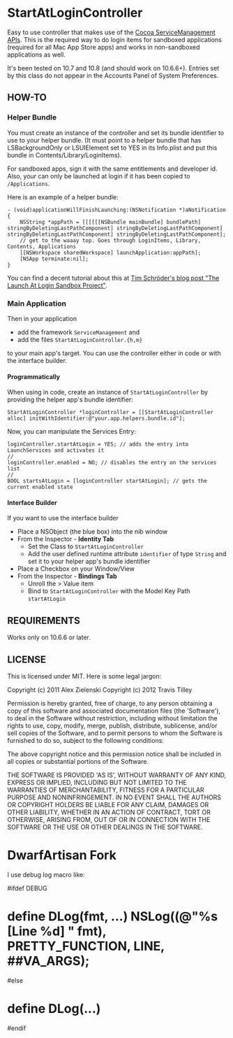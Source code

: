 # StartAtLoginController

Easy to use controller that makes use of the [Cocoa ServiceManagement APIs][SM]. This is the required way to do login items for sandboxed applications (required for all Mac App Store apps) and works in non-sandboxed applications as well.

It's been tested on 10.7 and 10.8 (and should work on 10.6.6+). Entries set by this class do not appear in the Accounts Panel of System Preferences.

## HOW-TO

### Helper Bundle

You must create an instance of the controller and set its bundle identifier to use to your helper bundle. (It must point to a helper bundle that has LSBackgroundOnly or LSUIElement set to YES in its Info.plist and put this bundle in Contents/Library/LoginItems).

For sandboxed apps, sign it with the same entitlements and developer id. Also, your can only be launched at login if it has been copied to `/Applications`.

Here is an example of a helper bundle:

	- (void)applicationWillFinishLaunching:(NSNotification *)aNotification
	{
		NSString *appPath = [[[[[[NSBundle mainBundle] bundlePath] stringByDeletingLastPathComponent] stringByDeletingLastPathComponent]  stringByDeletingLastPathComponent] stringByDeletingLastPathComponent]; 
		// get to the waaay top. Goes through LoginItems, Library, Contents, Applications
		[[NSWorkspace sharedWorkspace] launchApplication:appPath];
		[NSApp terminate:nil];
	}
	
You can find a decent tutorial about this at [Tim Schröder's blog post "The Launch At Login Sandbox Project"][Tutorial].
	
### Main Application

Then in your application

 * add the framework `ServiceManagement` and 
 * add the files `StartAtLoginController.{h,m}`
 
to your main app's target. You can use the controller either in code or with the interface builder.

#### Programmatically

When using in code, create an instance of `StartAtLoginController` by providing the helper app's bundle identifier:

	StartAtLoginController *loginController = [[StartAtLoginController alloc] initWithIdentifier:@"your.app.helpers.bundle.id"];
	
Now, you can manipulate the Services Entry:

	loginController.startAtLogin = YES; // adds the entry into LaunchServices and activates it
	//
	loginController.enabled = NO; // disables the entry on the services list
	//
	BOOL startsAtLogin = [loginController startAtLogin]; // gets the current enabled state
	
#### Interface Builder

If you want to use the interface builder

 * Place a NSObject (the blue box) into the nib window
 * From the Inspector - **Identity Tab**
   * Set the Class to `StartAtLoginController`
   * Add the user defined runtime attribute `identifier` of type `String` and set it to your helper app's bundle identifier
 * Place a Checkbox on your Window/View
 * From the Inspector - **Bindings Tab**
   * Unroll the > Value item
   * Bind to `StartAtLoginController` with the Model Key Path `startAtLogin`

## REQUIREMENTS

Works only on 10.6.6 or later.

## LICENSE

This is licensed under MIT. Here is some legal jargon:

Copyright (c) 2011 Alex Zielenski
Copyright (c) 2012 Travis Tilley

Permission is hereby granted, free of charge, to any person obtaining
a copy of this software and associated documentation files (the
'Software'), to deal in the Software without restriction, including
without limitation the rights to use, copy, modify, merge, publish,
distribute, sublicense, and/or sell copies of the Software, and to
permit persons to whom the Software is furnished to do so, subject to
the following conditions:

The above copyright notice and this permission notice shall be
included in all copies or substantial portions of the Software.

THE SOFTWARE IS PROVIDED 'AS IS', WITHOUT WARRANTY OF ANY KIND,
EXPRESS OR IMPLIED, INCLUDING BUT NOT LIMITED TO THE WARRANTIES OF
MERCHANTABILITY, FITNESS FOR A PARTICULAR PURPOSE AND NONINFRINGEMENT.
IN NO EVENT SHALL THE AUTHORS OR COPYRIGHT HOLDERS BE LIABLE FOR ANY
CLAIM, DAMAGES OR OTHER LIABILITY, WHETHER IN AN ACTION OF CONTRACT,
TORT OR OTHERWISE, ARISING FROM, OUT OF OR IN CONNECTION WITH THE
SOFTWARE OR THE USE OR OTHER DEALINGS IN THE SOFTWARE.

[SM]: http://developer.apple.com/library/mac/#documentation/MacOSX/Conceptual/BPSystemStartup/Chapters/CreatingLoginItems.html
[Tutorial]: http://blog.timschroeder.net/2012/07/03/the-launch-at-login-sandbox-project/

# DwarfArtisan Fork

I use debug log macro like:

<div>

#ifdef DEBUG
#       define DLog(fmt, ...) NSLog((@"%s [Line %d] " fmt), __PRETTY_FUNCTION__, __LINE__, ##__VA_ARGS__);
#else
#       define DLog(...)
#endif

</div>
